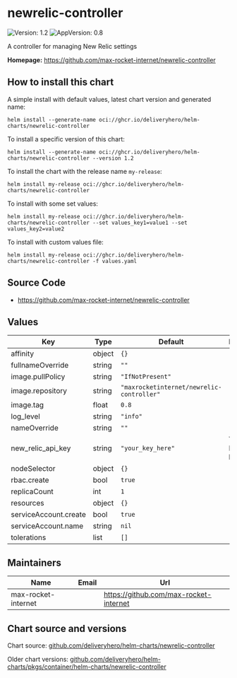 # newrelic-controller

![Version: 1.2](https://img.shields.io/badge/Version-1.2-informational?style=flat-square) ![AppVersion: 0.8](https://img.shields.io/badge/AppVersion-0.8-informational?style=flat-square)

A controller for managing New Relic settings

**Homepage:** <https://github.com/max-rocket-internet/newrelic-controller>

## How to install this chart

A simple install with default values, latest chart version and generated name:

```console
helm install --generate-name oci://ghcr.io/deliveryhero/helm-charts/newrelic-controller
```

To install a specific version of this chart:

```console
helm install --generate-name oci://ghcr.io/deliveryhero/helm-charts/newrelic-controller --version 1.2
```

To install the chart with the release name `my-release`:

```console
helm install my-release oci://ghcr.io/deliveryhero/helm-charts/newrelic-controller
```

To install with some set values:

```console
helm install my-release oci://ghcr.io/deliveryhero/helm-charts/newrelic-controller --set values_key1=value1 --set values_key2=value2
```

To install with custom values file:

```console
helm install my-release oci://ghcr.io/deliveryhero/helm-charts/newrelic-controller -f values.yaml
```

## Source Code

* <https://github.com/max-rocket-internet/newrelic-controller>

## Values

| Key | Type | Default | Description |
|-----|------|---------|-------------|
| affinity | object | `{}` |  |
| fullnameOverride | string | `""` |  |
| image.pullPolicy | string | `"IfNotPresent"` |  |
| image.repository | string | `"maxrocketinternet/newrelic-controller"` |  |
| image.tag | float | `0.8` |  |
| log_level | string | `"info"` |  |
| nameOverride | string | `""` |  |
| new_relic_api_key | string | `"your_key_here"` | Your New Relic API key |
| nodeSelector | object | `{}` |  |
| rbac.create | bool | `true` |  |
| replicaCount | int | `1` |  |
| resources | object | `{}` |  |
| serviceAccount.create | bool | `true` |  |
| serviceAccount.name | string | `nil` |  |
| tolerations | list | `[]` |  |

## Maintainers

| Name | Email | Url |
| ---- | ------ | --- |
| max-rocket-internet |  | <https://github.com/max-rocket-internet> |

## Chart source and versions

Chart source: [github.com/deliveryhero/helm-charts/newrelic-controller](https://github.com/deliveryhero/helm-charts/tree/master/stable/newrelic-controller)

Older chart versions: [github.com/deliveryhero/helm-charts/pkgs/container/helm-charts/newrelic-controller](https://github.com/deliveryhero/helm-charts/pkgs/container/helm-charts%2Fnewrelic-controller)
